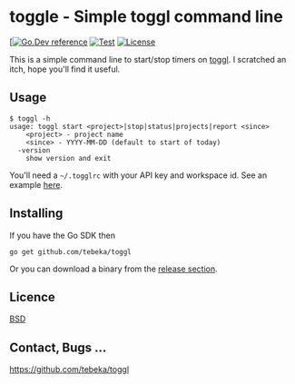 # toggle - Simple toggl command line

[[![Go.Dev reference](https://img.shields.io/badge/go.dev-reference-007d9c?logo=go&logoColor=white&style=flat-square)](https://pkg.go.dev/github.com/tebeka/toggle) [![Test](https://github.com/tebeka/toggl/workflows/Test/badge.svg)](https://github.com/tebeka/toggl/actions) [![License](https://img.shields.io/badge/License-BSD%203--Clause-blue.svg)](https://opensource.org/licenses/BSD-3-Clause)

This is a simple command line to start/stop timers on
[toggl](https://toggl.com/). I scratched an itch, hope you'll find it useful.

## Usage

    $ toggl -h
    usage: toggl start <project>|stop|status|projects|report <since>
	    <project> - project name
	    <since> - YYYY-MM-DD (default to start of today)
      -version
	    show version and exit


You'll need a `~/.togglrc` with your API key and workspace id. See an example
[here](togglrc-example).

## Installing

If you have the Go SDK then

    go get github.com/tebeka/toggl

Or you can download a binary from the [release
section](https://github.com/tebeka/toggl/releases).

## Licence
[BSD](LICENCE)

## Contact, Bugs ...

https://github.com/tebeka/toggl
